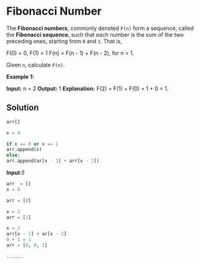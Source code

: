 
# Fibonacci Number
The  **Fibonacci numbers**, commonly denoted  `F(n)`  form a sequence, called the  **Fibonacci sequence**, such that each number is the sum of the two preceding ones, starting from  `0`  and  `1`. That is,

F(0) = 0, F(1) = 1
F(n) = F(n - 1) + F(n - 2), for n > 1.

Given  `n`, calculate  `F(n)`.

**Example 1:**

**Input:** n = 2
**Output:** 1
**Explanation:** F(2) = F(1) + F(0) = 1 + 0 = 1.


## Solution
```python
arr[]

x = 0

if x == 0 or x == 1
arr.append(x)
else:
arr.append(ar[x - 1] + arr[x - 2])
```


**Input**:*5*
```python
arr  = []
x = 0

arr = [0]

x = 1
arr = [1]

x = 2
arr[x - 1] + ar[x - 2]
0 + 1 = 1
arr = [0, 0, 1]

......


```
